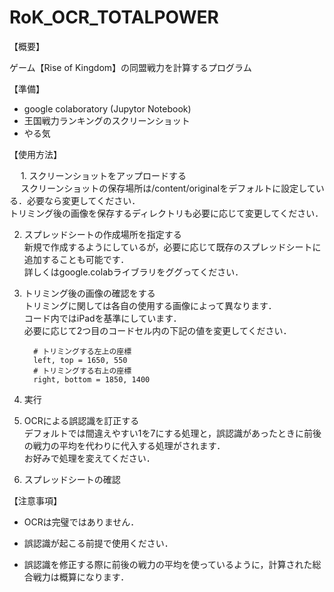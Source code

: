 # RoK_OCR_TOTALPOWER

【概要】

   ゲーム【Rise of Kingdom】の同盟戦力を計算するプログラム

【準備】
  * google colaboratory (Jupytor Notebook)
  * 王国戦力ランキングのスクリーンショット
  * やる気

【使用方法】

　 1. スクリーンショットをアップロードする  
　    スクリーンショットの保存場所は/content/originalをデフォルトに設定している．必要なら変更してください．  
     トリミング後の画像を保存するディレクトリも必要に応じて変更してください．   


   2. スプレッドシートの作成場所を指定する  
      新規で作成するようにしているが，必要に応じて既存のスプレッドシートに追加することも可能です．  
      詳しくはgoogle.colabライブラリをググってください．

   3. トリミング後の画像の確認をする  
      トリミングに関しては各自の使用する画像によって異なります．  
      コード内ではiPadを基準にしています．  
      必要に応じて2つ目のコードセル内の下記の値を変更してください．　　
      
      ```
        # トリミングする左上の座標
        left, top = 1650, 550
        # トリミングする右上の座標
        right, bottom = 1850, 1400
      ```
      

   4. 実行


   5. OCRによる誤認識を訂正する   
      デフォルトでは間違えやすい1を7にする処理と，誤認識があったときに前後の戦力の平均を代わりに代入する処理がされます．  
      お好みで処理を変えてください．  


   6. スプレッドシートの確認


【注意事項】

  * OCRは完璧ではありません．
  
  * 誤認識が起こる前提で使用ください．
  
  * 誤認識を修正する際に前後の戦力の平均を使っているように，計算された総合戦力は概算になります．
